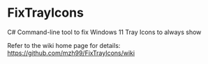 # FixTrayIcons
C# Command-line tool to fix Windows 11 Tray Icons to always show

Refer to the wiki home page for details: https://github.com/mzh99/FixTrayIcons/wiki
